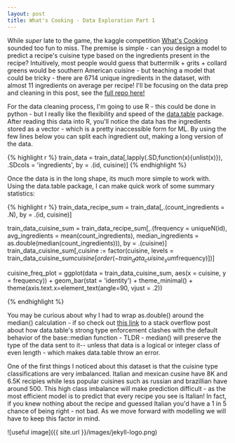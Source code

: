 ```yaml
---
layout: post
title: What's Cooking - Data Exploration Part 1
---
```


While *super* late to the game, the kaggle competition [What's Cooking](https://www.kaggle.com/c/whats-cooking-kernels-only/data) sounded too fun to miss. 
The premise is simple - can you design a model to predict a recipe's cuisine type based on the
ingredients present in the recipe?  Intuitively, most people would guess that buttermilk + grits +
collard greens would be southern American cuisine - but teaching a model that could 
be tricky - there are 6714 unique ingredients in the dataset, with almost 11 ingredients on average per recipe! I'll be focusing on the data prep and cleaning in this post, see the
[full repo here!](https://github.com/tbwhite2/WhatCookin)



For the data cleaning process, I'm going to use R - this could be done in python - but I really like 
the flexibility and speed of the [data.table](https://cran.r-project.org/web/packages/data.table/vignettes/datatable-intro.html) package.  After reading this data into R, you'll notice
the data has the ingredients stored as a vector - which is a pretty inaccessible form for ML.  By using the few lines below you can split each ingredient out, making a long version of the data.

{% highlight r %}
train_data = train_data[,lapply(.SD,function(x){unlist(x)}),
                        .SDcols = 'ingredients',
                        by = .(id, cuisine)]
{% endhighlight %}

Once the data is in the long shape, its much more simple to work with.  Using the data.table package, 
I can make quick work of some summary statistics:

{% highlight r %}
train_data_recipe_sum = train_data[,.(count_ingredients = .N), by = .(id, cuisine)]

train_data_cuisine_sum = train_data_recipe_sum[,.(frequency = uniqueN(id),
                                                  avg_ingredients = mean(count_ingredients),
                                                  median_ingredients = as.double(median(count_ingredients))), by = .(cuisine)]
train_data_cuisine_sum[,cuisine := factor(cuisine,
                                          levels = train_data_cuisine_sum$cuisine[order(-train_data_cuisine_sum$frequency)])]

cuisine_freq_plot = ggplot(data = train_data_cuisine_sum, aes(x = cuisine, y = frequency)) + 
  geom_bar(stat = 'identity') + 
  theme_minimal() +
  theme(axis.text.x=element_text(angle=90, vjust = .2))
  
{% endhighlight %}

You may be curious about why I had to wrap as.double() around the median() calculation - if so check out [this link](https://stackoverflow.com/questions/12125364/why-does-median-trip-up-data-table-integer-versus-double) to a stack overflow post about how data.table's strong type enforcement clashes with the default behavior of the base::median function - TLDR - median() will preserve the type of the data sent to it-- unless that data is a logical or integer class of even length - which makes data.table throw an error.

One of the first things I noticed about this dataset is that the cuisine type classifications are very imbalanced. Italian and mexican cusine have 8K and 6.5K recipies while less popular cuisines such as russian and brazillian have around 500.
This high class imbalance will make prediction difficult - as the most efficient model is to predict that every recipe you see is Italian! In fact, if you knew nothing about the recipe and guessed Italian you'd have a 1 in 5 chance of being right - not bad.  As we move forward with modelling we will have to keep this factor in mind.

![useful image]({{ site.url }}/images/jekyll-logo.png)


